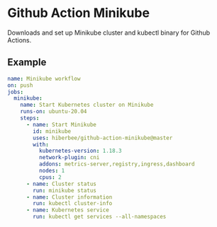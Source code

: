 # Github Action Minikube

Downloads and set up Minikube cluster and kubectl binary for Github Actions.

## Example 

```yaml
name: Minikube workflow
on: push
jobs:
  minikube:
    name: Start Kubernetes cluster on Minikube
    runs-on: ubuntu-20.04
    steps:
      - name: Start Minikube
        id: minikube
        uses: hiberbee/github-action-minikube@master
        with:
          kubernetes-version: 1.18.3
          network-plugin: cni
          addons: metrics-server,registry,ingress,dashboard
          nodes: 1
          cpus: 2
      - name: Cluster status
        run: minikube status
      - name: Cluster information
        run: kubectl cluster-info
      - name: Kubernetes service
        run: kubectl get services --all-namespaces

```

